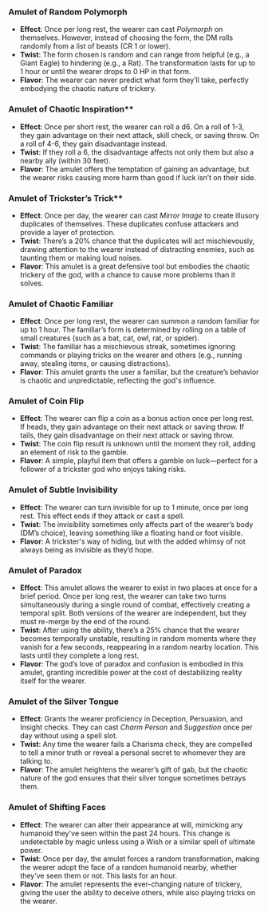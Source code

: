 ### **Amulet of Random Polymorph**

- **Effect**: Once per long rest, the wearer can cast _Polymorph_ on themselves. However, instead of choosing the form, the DM rolls randomly from a list of beasts (CR 1 or lower).
- **Twist**: The form chosen is random and can range from helpful (e.g., a Giant Eagle) to hindering (e.g., a Rat). The transformation lasts for up to 1 hour or until the wearer drops to 0 HP in that form.
- **Flavor**: The wearer can never predict what form they’ll take, perfectly embodying the chaotic nature of trickery.

### Amulet of Chaotic Inspiration**

- **Effect**: Once per short rest, the wearer can roll a d6. On a roll of 1-3, they gain advantage on their next attack, skill check, or saving throw. On a roll of 4-6, they gain disadvantage instead.
- **Twist**: If they roll a 6, the disadvantage affects not only them but also a nearby ally (within 30 feet).
- **Flavor**: The amulet offers the temptation of gaining an advantage, but the wearer risks causing more harm than good if luck isn’t on their side.

### Amulet of Trickster’s Trick**

- **Effect**: Once per day, the wearer can cast _Mirror Image_ to create illusory duplicates of themselves. These duplicates confuse attackers and provide a layer of protection.
- **Twist**: There’s a 20% chance that the duplicates will act mischievously, drawing attention to the wearer instead of distracting enemies, such as taunting them or making loud noises.
- **Flavor**: This amulet is a great defensive tool but embodies the chaotic trickery of the god, with a chance to cause more problems than it solves.

### **Amulet of Chaotic Familiar**

- **Effect**: Once per long rest, the wearer can summon a random familiar for up to 1 hour. The familiar’s form is determined by rolling on a table of small creatures (such as a bat, cat, owl, rat, or spider).
- **Twist**: The familiar has a mischievous streak, sometimes ignoring commands or playing tricks on the wearer and others (e.g., running away, stealing items, or causing distractions).
- **Flavor**: This amulet grants the user a familiar, but the creature’s behavior is chaotic and unpredictable, reflecting the god's influence.

### **Amulet of Coin Flip**

- **Effect**: The wearer can flip a coin as a bonus action once per long rest. If heads, they gain advantage on their next attack or saving throw. If tails, they gain disadvantage on their next attack or saving throw.
- **Twist**: The coin flip result is unknown until the moment they roll, adding an element of risk to the gamble.
- **Flavor**: A simple, playful item that offers a gamble on luck—perfect for a follower of a trickster god who enjoys taking risks.

### **Amulet of Subtle Invisibility**

- **Effect**: The wearer can turn invisible for up to 1 minute, once per long rest. This effect ends if they attack or cast a spell.
- **Twist**: The invisibility sometimes only affects part of the wearer’s body (DM’s choice), leaving something like a floating hand or foot visible.
- **Flavor**: A trickster's way of hiding, but with the added whimsy of not always being as invisible as they’d hope.

### **Amulet of Paradox**

- **Effect**: This amulet allows the wearer to exist in two places at once for a brief period. Once per long rest, the wearer can take two turns simultaneously during a single round of combat, effectively creating a temporal split. Both versions of the wearer are independent, but they must re-merge by the end of the round.
- **Twist**: After using the ability, there’s a 25% chance that the wearer becomes temporally unstable, resulting in random moments where they vanish for a few seconds, reappearing in a random nearby location. This lasts until they complete a long rest.
- **Flavor**: The god’s love of paradox and confusion is embodied in this amulet, granting incredible power at the cost of destabilizing reality itself for the wearer.

### **Amulet of the Silver Tongue**

- **Effect**: Grants the wearer proficiency in Deception, Persuasion, and Insight checks. They can cast _Charm Person_ and _Suggestion_ once per day without using a spell slot.
- **Twist**: Any time the wearer fails a Charisma check, they are compelled to tell a minor truth or reveal a personal secret to whomever they are talking to.
- **Flavor**: The amulet heightens the wearer’s gift of gab, but the chaotic nature of the god ensures that their silver tongue sometimes betrays them.

### **Amulet of Shifting Faces**

- **Effect**: The wearer can alter their appearance at will, mimicking any humanoid they've seen within the past 24 hours. This change is undetectable by magic unless using a Wish or a similar spell of ultimate power.
- **Twist**: Once per day, the amulet forces a random transformation, making the wearer adopt the face of a random humanoid nearby, whether they’ve seen them or not. This lasts for an hour.
- **Flavor**: The amulet represents the ever-changing nature of trickery, giving the user the ability to deceive others, while also playing tricks on the wearer.